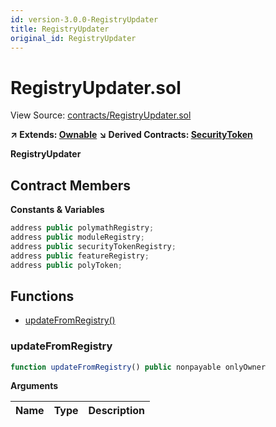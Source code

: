 ```yaml
---
id: version-3.0.0-RegistryUpdater
title: RegistryUpdater
original_id: RegistryUpdater
---
```


# RegistryUpdater.sol

View Source: [contracts/RegistryUpdater.sol](../../contracts/RegistryUpdater.sol)

**↗ Extends: [Ownable](Ownable.md)**
**↘ Derived Contracts: [SecurityToken](SecurityToken.md)**

**RegistryUpdater**

## Contract Members
**Constants & Variables**

```js
address public polymathRegistry;
address public moduleRegistry;
address public securityTokenRegistry;
address public featureRegistry;
address public polyToken;

```

## Functions

- [updateFromRegistry()](#updatefromregistry)

### updateFromRegistry

```js
function updateFromRegistry() public nonpayable onlyOwner 
```

**Arguments**

| Name        | Type           | Description  |
| ------------- |------------- | -----|

